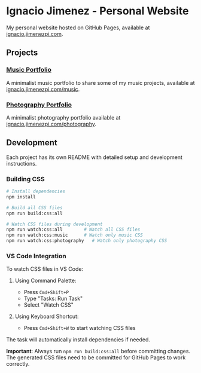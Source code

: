 # Ignacio Jimenez - Personal Website

My personal website hosted on GitHub Pages, available at [ignacio.jimenezpi.com](https://ignacio.jimenezpi.com).

## Projects

### [Music Portfolio](/music)
A minimalist music portfolio to share some of my music projects, available at [ignacio.jimenezpi.com/music](https://ignacio.jimenezpi.com/music).

### [Photography Portfolio](/photography)
A minimalist photography portfolio available at [ignacio.jimenezpi.com/photography](https://ignacio.jimenezpi.com/photography).

## Development

Each project has its own README with detailed setup and development instructions.

### Building CSS

```bash
# Install dependencies
npm install

# Build all CSS files
npm run build:css:all

# Watch CSS files during development
npm run watch:css:all        # Watch all CSS files
npm run watch:css:music      # Watch only music CSS
npm run watch:css:photography   # Watch only photography CSS
```

### VS Code Integration

To watch CSS files in VS Code:

1. Using Command Palette:
   - Press `Cmd+Shift+P`
   - Type "Tasks: Run Task"
   - Select "Watch CSS"

2. Using Keyboard Shortcut:
   - Press `Cmd+Shift+W` to start watching CSS files

The task will automatically install dependencies if needed.

**Important**: Always run `npm run build:css:all` before committing changes. The generated CSS files need to be committed for GitHub Pages to work correctly.
